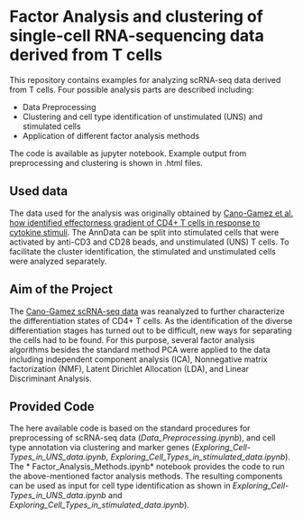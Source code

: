 # Factor Analysis and clustering of single-cell RNA-sequencing data derived from T cells 

This repository contains examples for analyzing scRNA-seq data derived from T cells. Four possible analysis parts are described including: 

- Data Preprocessing 
- Clustering and cell type identification of unstimulated (UNS) and stimulated cells 
- Application of different factor analysis methods

The code is available as jupyter notebook. Example output from preprocessing and clustering is shown in .html files. 

## Used data 
The data used for the analysis was originally obtained by [Cano-Gamez et al. how identified effectorness gradient of CD4+ T cells in response to cytokine stimuli](https://www.nature.com/articles/s41467-020-15543-y). 
The AnnData can be split into stimulated cells that were activated by anti-CD3 and CD28 beads, and unstimulated (UNS) T cells. To facilitate the cluster identification, the stimulated and unstimulated cells were analyzed separately. 

## Aim of the Project 
The [Cano-Gamez scRNA-seq data]( https://www.nature.com/articles/s41467-020-15543-y) was reanalyzed to further characterize the differentiation states of CD4+ T cells. As the identification of the diverse differentiation stages has turned out to be difficult, new ways for separating the cells had to be found. For this purpose, several factor analysis algorithms besides the standard method PCA were applied to the data including independent component analysis (ICA), Non­negative matrix factorization (NMF), Latent Dirichlet Allocation (LDA), and Linear Discriminant Analysis. 

## Provided Code 
The here available code is based on the standard procedures for preprocessing of scRNA-seq data (*Data_Preprocessing.ipynb*), and cell type annotation via clustering and marker genes (*Exploring_Cell-Types_in_UNS_data.ipynb*,  *Exploring_Cell_Types_in_stimulated_data.ipynb*). The * Factor_Analysis_Methods.ipynb* notebook provides the code to run the above-mentioned factor analysis methods. The resulting components can be used as input for cell type identification as shown in *Exploring_Cell-Types_in_UNS_data.ipynb* and *Exploring_Cell_Types_in_stimulated_data.ipynb*).

